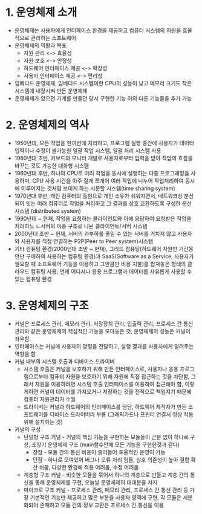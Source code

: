 # 1. 운영체제 소개

* 운영체제는 사용자에게 인터페이스 환경을 제공하고 컴퓨터 시스템의 자원을 효율적으로 관리하는 소프트웨어
* 운영체제의 역활과 목표
  * 자원 관리 <-> 효율성
  * 자원 보호 <-> 안정성
  * 하드웨어 인터페이스 제공 <-> 확장성
  * 사용자 인터페이스 제공 <-> 편리성
* 임베디드 운영체제, 임베디드 시스템이란 CPU의 성능이 낮고 메모리 크기도 작은 시스템에 내장시켜 만든 운영체제
* 운영체제가 있으면 기계를 만들던 당시 구현한 기능 이외 다른 기능들을 추가 가능

# 2. 운영체제의 역사

* 1950년대, 모든 작업을 한꺼번에 처리하고, 프로그램 실행 중간에 사용자가 데이터 입력이나 수정이 불가능한 일괄 작업 시스템, 일괄 처리 시스템 사용
* 1960년대 초반, 키보드와 모니터 개발로 사용자로부터 입력을 받아 작업의 흐름을 바꾸는 것도 가능한 대화형 시스템
* 1960년대 후반, 하나의 CPU로 여러 작업을 동시에 실행하는 다중 프로그래밍을 사용하며, CPU 사용 시간을 아주 잘게 쪼개어 여러 작업에 나누어 작업처리하여 동시에 이루어지는 것처럼 보이게 하는  시분할 시스템(time sharing system)
* 1970년대 후반, 개인 컴퓨터의 출현으로 개인 소유가 쉬워지면서, 네트워크상 분산되어 잇는 여러 컴퓨터로 작업을 처리하고 그 결과를 상호 교환하도록 구성한 분산 시스템 (distributed system)
* 1990년대 ~ 현재, 작업을 요청하는 클라이언트와 이에 응답하여 요청받은 작업을 처리하느 ㄴ서버의 이중 구조로 나뉜 클라이언트/서버 시스템
* 2000년대 초반 ~ 현재, 서버의 과부하를 줄일 수 있는 서버를 거치지 않고 사용자와 사용자를 직접 연결하는 P2P(Peer to Peer system)시스템
* 기타 컴퓨팅 환경(2000년대 초반 ~ 현재), 그리드 컴퓨팅(하드웨어 자원만 기간동안만 구매하여 사용하는 컴퓨팅 환경)과 SaaS(Software as a Service, 사용자가 필요할 때 소프트웨어 기능을 이용하고 그만큼만 비용 지불)를 합쳐놓은 형태의 클라우드 컴퓨팅 사용, 언제 어디서나 응용 프로그램과 데이터를 자유롭게 사용할 수 있는 컴퓨팅 환경

# 3. 운영체제의 구조

* 커널은 프로세스 관리, 메모리 관리, 저장장치 관리, 입출력 관리, 프로세스 간 통신 관리와 같은 운영체제의 핵심적인 기능을 모아놓은 것, 운영체제의 성능은 커널이 좌우함.
* 인터페이스는 커널에 사용자의 명령을 전달하고, 실행 결과를 사용자에게 알려주는 역할을 함
* 커널 내부의 시스템 호출과 디바이스 드라이버
  * 시스템 호출은 커널을 보호하기 위해 만든 인터페이스로, 사용자나 응용 프로그램으로부터 컴퓨터 자원을 보호하기 위해 자원에 직접 접근하는 것을 차단함, 그래서 자원을 이용하려면 시스템 호출 인터페이스를 이용하여 접근해야 함, 이렇게하면 커널이 데이터를 가져오거나 저장하는 것을 전적으로 책임지기 때문에 컴퓨터 자원관리가 수월
  * 드라이버는 커널과 하드웨어의 인터페이스를 담당, 하드웨어 제작자가 만든 소프트웨어를 디바이스 드라이버라 부름 (그래픽카드나 프린터 연결시 정상 작동위해 설치하는 것)
* 커널의 구성
  * 단일형 구조 커널 - 커널의 핵심 기능을 구현하는 모듈들이 군분 없이 하나로 구성, 초창기 운영체제 구조 (main함수안에 모든 기능을 구현한것과 같다)
    * 장점 - 모듈 간의 통신 비용이 줄어들어 효율적인 운영이 가능
    * 단점 - 하나로 모여있어 버그나 오류 처리 힘듦, 상호 의존성이 높아 결함 확산 쉬움, 다양한 환경에 적용 어려움, 수정 어려움 
  * 계층형 구조 커널 - 비슷한 모듈을 묶어서 하나의 계층으로 만들고 계층 간의 통신을 통해 운영체제를 구현, 오늘날 운영체제의 대대분을 차지
  * 마이크로 구조 커널 - 프로세스 관리, 메모리 관리, 프로세스 간 통신 관리 등 가장 기본적인 기능만 제공하고 많은 부분을 사용자 영역에 구현, 각 모듈은 세분화되어 존재하고 모듈 간의 정보 교환은 프로세스 간 통신을 이용
